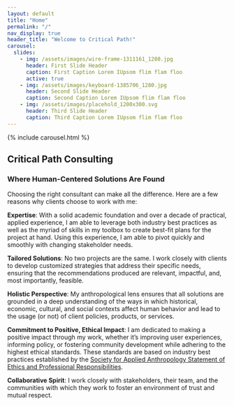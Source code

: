 ```yaml
---
layout: default
title: "Home"
permalink: "/"
nav_display: true
header_title: "Welcome to Critical Path!"
carousel:
  slides:
    - img: /assets/images/wire-frame-1311161_1280.jpg
      header: First Slide Header
      caption: First Caption Lorem IUpsom flim flam floo
      active: true 
    - img: /assets/images/keyboard-1385706_1280.jpg
      header: Second Slide Header
      caption: Second Caption Lorem IUpsom flim flam floo 
    - img: /assets/images/placehold_1200x300.svg
      header: Third Slide Header
      caption: Third Caption Lorem IUpsom flim flam floo 
---
```

{% include carousel.html %}

<h2 class="text-center">Critical Path Consulting</h2>
<h3 class="text-center">Where Human-Centered Solutions Are Found</h3>

Choosing the right consultant can make all the difference. Here are a few reasons why clients choose to work with me:

**Expertise**: With a solid academic foundation and over a decade of practical, applied experience, I am able to leverage both industry best practices as well as the myriad of skills in my toolbox to create best-fit plans for the project at hand. Using this experience, I  am able to pivot quickly and smoothly with changing stakeholder needs.

**Tailored Solutions**: No two projects are the same. I work closely with clients to develop customized strategies that address their specific needs, ensuring that the recommendations produced are relevant, impactful, and, most importantly, feasible.

**Holistic Perspective**: My anthropological lens ensures that all solutions are grounded in a deep understanding of the ways in which historical, economic, cultural, and social contexts affect human behavior and lead to the usage (or not) of client policies, products, or services.

**Commitment to Positive, Ethical Impact**: I am dedicated to making a positive impact through my work, whether it’s improving user experiences, informing policy, or fostering community development while adhering to the highest ethical standards. These standards are based on industry best practices established by the [Society for Applied Anthropology Statement of Ethics and Professional Responsibilities](https://www.appliedanthro.org/annual-meeting/meeting-information/statement-ethics).

**Collaborative Spirit**: I work closely with stakeholders, their team, and the communities with which they work to foster an environment of trust and mutual respect.
